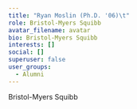 ```yaml
---
title: "Ryan Moslin (Ph.D. '06)\t"
role: Bristol-Myers Squibb
avatar_filename: avatar
bio: Bristol-Myers Squibb
interests: []
social: []
superuser: false
user_groups:
  - Alumni
---
```

Bristol-Myers Squibb
